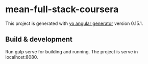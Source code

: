 # mean-full-stack-coursera

This project is generated with [yo angular generator](https://github.com/yeoman/generator-angular)
version 0.15.1.

## Build & development

Run gulp serve for building and running. The project is serve in localhost:8080.

